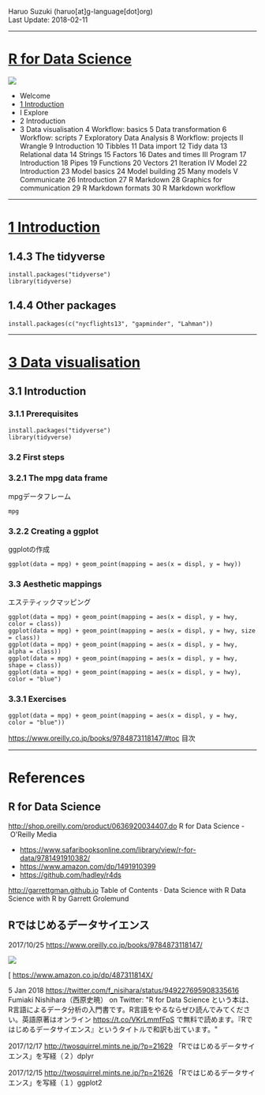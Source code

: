 Haruo Suzuki (haruo[at]g-language[dot]org)  
Last Update: 2018-02-11

----------
# [R for Data Science](http://r4ds.had.co.nz)

![](http://r4ds.had.co.nz/cover.png)

- Welcome
- [1 Introduction](#1-introduction)
- I Explore
- 2 Introduction
- 3 Data visualisation
4 Workflow: basics
5 Data transformation
6 Workflow: scripts
7 Exploratory Data Analysis
8 Workflow: projects
II Wrangle
9 Introduction
10 Tibbles
11 Data import
12 Tidy data
13 Relational data
14 Strings
15 Factors
16 Dates and times
III Program
17 Introduction
18 Pipes
19 Functions
20 Vectors
21 Iteration
IV Model
22 Introduction
23 Model basics
24 Model building
25 Many models
V Communicate
26 Introduction
27 R Markdown
28 Graphics for communication
29 R Markdown formats
30 R Markdown workflow

----------
# [1 Introduction](http://r4ds.had.co.nz/introduction.html)

## 1.4.3 The tidyverse

	install.packages("tidyverse")
	library(tidyverse)

## 1.4.4 Other packages

	install.packages(c("nycflights13", "gapminder", "Lahman"))

----------
# [3 Data visualisation](http://r4ds.had.co.nz/data-visualisation.html)

## 3.1 Introduction

### 3.1.1 Prerequisites

	install.packages("tidyverse")
	library(tidyverse)

### 3.2 First steps

### 3.2.1 The mpg data frame
mpgデータフレーム

	mpg

### 3.2.2 Creating a ggplot
ggplotの作成

	ggplot(data = mpg) + geom_point(mapping = aes(x = displ, y = hwy))

### 3.3 Aesthetic mappings
エステティックマッピング

	ggplot(data = mpg) + geom_point(mapping = aes(x = displ, y = hwy, color = class))
	ggplot(data = mpg) + geom_point(mapping = aes(x = displ, y = hwy, size = class))
	ggplot(data = mpg) + geom_point(mapping = aes(x = displ, y = hwy, alpha = class))
	ggplot(data = mpg) + geom_point(mapping = aes(x = displ, y = hwy, shape = class))
	ggplot(data = mpg) + geom_point(mapping = aes(x = displ, y = hwy), color = "blue")

### 3.3.1 Exercises

	ggplot(data = mpg) + geom_point(mapping = aes(x = displ, y = hwy, color = "blue"))

https://www.oreilly.co.jp/books/9784873118147/#toc
目次


----------
# References

## R for Data Science

http://shop.oreilly.com/product/0636920034407.do
R for Data Science - O'Reilly Media

- https://www.safaribooksonline.com/library/view/r-for-data/9781491910382/
- https://www.amazon.com/dp/1491910399
- https://github.com/hadley/r4ds

http://garrettgman.github.io
Table of Contents · Data Science with R
Data Science with R by Garrett Grolemund

## Rではじめるデータサイエンス

2017/10/25
https://www.oreilly.co.jp/books/9784873118147/

![](https://www.oreilly.co.jp/books/images/picture978-4-87311-814-7.gif)

[ https://www.amazon.co.jp/dp/487311814X/

5 Jan 2018
https://twitter.com/f_nisihara/status/949227695908335616
Fumiaki Nishihara（西原史暁） on Twitter: "R for Data Science という本は、R言語によるデータ分析の入門書です。R言語をやるならぜひ読んでみてください。英語原著はオンライン https://t.co/VKrLmmfFpS で無料で読めます。『Rではじめるデータサイエンス』というタイトルで和訳も出ています。"

2017/12/17
http://twosquirrel.mints.ne.jp/?p=21629
「Rではじめるデータサイエンス」を写経（２）dplyr

2017/12/15
http://twosquirrel.mints.ne.jp/?p=21626
「Rではじめるデータサイエンス」を写経（１）ggplot2
